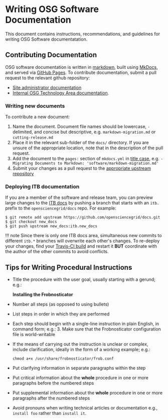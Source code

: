 Writing OSG Software Documentation
==================================

This document contains instructions, recommendations, and guidelines for writing OSG Software documentatation.

Contributing Documentation
--------------------------

OSG software documentation is written in [markdown](https://en.wikipedia.org/wiki/Markdown), built using [MkDocs](http://www.mkdocs.org/), and served via [GitHub Pages](https://pages.github.com/). To contribute documentation, submit a pull request to the relevant github repository:

- [Site administrator documentation](https://github.com/opensciencegrid/docs/)
- [Internal OSG Technology Area documentation](https://github.com/opensciencegrid/technology/).

### Writing new documents ###

To contribute a new document:

1. Name the document. Document file names should be lowercase, `-` delimited, and concise but descriptive, e.g. `markdown-migration.md` or `cutting-release.md`
1. Place it in the relevant sub-folder of the `docs/` directory. If you are unsure of the appropriate location, note that in the description of the pull request.
1. Add the document to the `pages:` section of `mkdocs.yml` in [title case](http://titlecase.com/), e.g. `- Migrating Documents to Markdown: 'software/markdown-migration.md'`
1. Submit your changes as a pull request to the [appropriate upstream repository](#contributing-documntation)

### Deploying ITB documentation ###

If you are a member of the software and release team, you can preview large changes to the [ITB docs](https://opensciencegrid.github.io/docs-itb/) by pushing a branch that starts with an `itb.` prefix to the `opensciencegrid/docs` repo. For example:

``` console
$ git remote add upstream https://github.com/opensciencegrid/docs.git
$ git checkout new_docs
$ git push upstream new_docs:itb.new_docs
```

!!! note
    Since there is only one ITB docs area, simultaneous new commits to different `itb.*` branches will overwrite each other's changes. To re-deploy your changes, find your [Travis-CI build](https://travis-ci.org/opensciencegrid/docs/branches) and restart it **BUT** coordinate with the author of the other commits to avoid conflicts.

Tips for Writing Procedural Instructions
----------------------------------------

- Title the procedure with the user goal, usually starting with a gerund; e.g.:

    **Installing the Frobnosticator**

- Number all steps (as opposed to using bullets)

- List steps in order in which they are performed

- Each step should begin with a single-line instruction in plain English, in command form; e.g.:
    3. Make sure that the Frobnosticator configuration file is world-writable

- If the means of carrying out the instruction is unclear or complex, include clarification, ideally in the form of a working example; e.g.:
  ```
  chmod a+x /usr/share/frobnosticator/frob.conf
  ```

- Put clarifying information in separate paragraphs within the step

- Put critical information about the **whole** procedure in one or more paragraphs before the numbered steps

- Put supplemental information about the **whole** procedure in one or more paragraphs after the numbered steps

- Avoid pronouns when writing technical articles or documentation e.g., `install foo` rather than `install it`.
